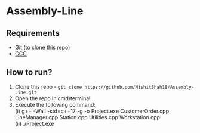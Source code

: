# Assembly-Line

## Requirements
- Git (to clone this repo)
- [GCC](https://gcc.gnu.org/)

## How to run?
1. Clone this repo - `git clone https://github.com/NishitShah18/Assembly-Line.git`
2. Open the repo in cmd/terminal
3. Execute the following command: <br>
   (i)  g++ -Wall -std=c++17 -g -o Project.exe CustomerOrder.cpp LineManager.cpp Station.cpp Utilities.cpp Workstation.cpp <br>
   (ii) ./Project.exe
